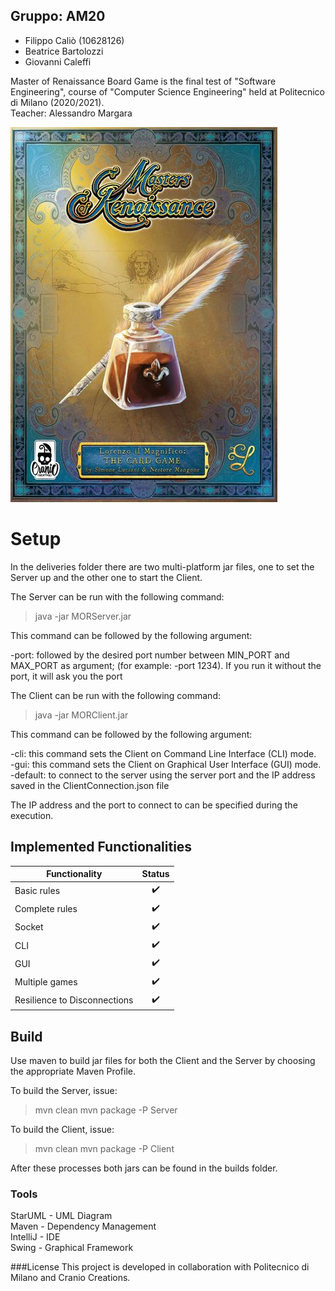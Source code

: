 ## Gruppo: AM20
* Filippo Caliò (10628126) 
* Beatrice Bartolozzi
* Giovanni Caleffi
  

Master of Renaissance Board Game is the final test of "Software Engineering", course of "Computer Science Engineering" held at Politecnico di Milano (2020/2021).\
Teacher: Alessandro Margara

![Master of Renaissance](https://github.com/fillics/ingswAM2021-calio-bartolozzi-caleffi/blob/master/src/main/resources/images/github/masters-of-renaissance.jpg)

# Setup
In the deliveries folder there are two multi-platform jar files, one to set the Server up and the other one to start the Client.

The Server can be run with the following command:

> java -jar MORServer.jar 

This command can be followed by the following argument:

-port: followed by the desired port number between MIN_PORT and MAX_PORT as argument;
(for example: -port 1234). If you run it without the port, it will ask you the port

The Client can be run with the following command:

> java -jar MORClient.jar 

This command can be followed by the following argument:

-cli: this command sets the Client on Command Line Interface (CLI) mode.\
-gui: this command sets the Client on Graphical User Interface (GUI) mode.\
-default: to connect to the server using the server port and the IP address saved in the ClientConnection.json file

The IP address and the port to connect to can be specified during the execution.

## Implemented Functionalities
| Functionality        | Status  | 
| ------------- |:-------------:| 
| Basic rules     | :heavy_check_mark: | 
| Complete rules    | :heavy_check_mark:     |
| Socket    | :heavy_check_mark:     |   
| CLI    | :heavy_check_mark:     |   
| GUI    | :heavy_check_mark:     |   
| Multiple games    | :heavy_check_mark:     |   
| Resilience to Disconnections | :heavy_check_mark:      |    


## Build
Use maven to build jar files for both the Client and the Server by choosing the appropriate Maven Profile.


To build the Server, issue:
> mvn clean
> mvn package -P Server

To build the Client, issue:
> mvn clean
> mvn package -P Client

After these processes both jars can be found in the builds folder.

### Tools
StarUML - UML Diagram\
Maven - Dependency Management\
IntelliJ - IDE\
Swing - Graphical Framework


###License
This project is developed in collaboration with Politecnico di Milano and Cranio Creations.
